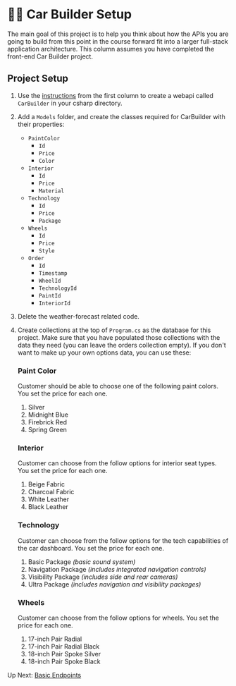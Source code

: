 # 🚙🚗 Car Builder Setup
The main goal of this project is to help you think about how the APIs you are going to build from this point in the course forward fit into a larger full-stack application architecture. This column assumes you have completed the front-end Car Builder project.

## Project Setup
1. Use the [instructions](./web-api-setup.md) from the first column to create a webapi called `CarBuilder` in your csharp directory. 
1. Add a `Models` folder, and create the classes required for CarBuilder with their properties:
    - `PaintColor`
        - `Id`
        - `Price`
        - `Color`
    - `Interior`
        - `Id`
        - `Price`
        - `Material`
    - `Technology`
        - `Id`
        - `Price`
        - `Package`
    - `Wheels`
        - `Id`
        - `Price`
        - `Style`
    - `Order`
        - `Id`
        - `Timestamp`
        - `WheelId`
        - `TechnologyId`
        - `PaintId`
        - `InteriorId`
1. Delete the weather-forecast related code.  
1. Create collections at the top of `Program.cs` as the database for this project. Make sure that you have populated those collections with the data they need (you can leave the orders collection empty). If you don't want to make up your own options data, you can use these:
    ### Paint Color

    Customer should be able to choose one of the following paint colors. You set the price for each one.

    1. Silver
    1. Midnight Blue
    1. Firebrick Red
    1. Spring Green

    ### Interior

    Customer can choose from the follow options for interior seat types. You set the price for each one.

    1. Beige Fabric
    1. Charcoal Fabric
    1. White Leather
    1. Black Leather

    ### Technology

    Customer can choose from the follow options for the tech capabilities of the car dashboard. You set the price for each one.

    1. Basic Package _(basic sound system)_
    1. Navigation Package _(includes integrated navigation controls)_
    1. Visibility Package _(includes side and rear cameras)_
    1. Ultra Package _(includes navigation and visibility packages)_

    ### Wheels

    Customer can choose from the follow options for wheels. You set the price for each one.

    1. 17-inch Pair Radial
    1. 17-inch Pair Radial Black
    1. 18-inch Pair Spoke Silver
    1. 18-inch Pair Spoke Black

Up Next: [Basic Endpoints](./car-builder-basic-endpoints.md)